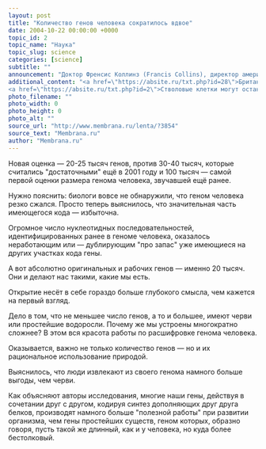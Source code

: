 ```yaml
---
layout: post
title: "Количество генов человека сократилось вдвое"
date: 2004-10-22 00:00:00 +0000
topic_id: 2
topic_name: "Наука"
topic_slug: science
categories: [science]
subtitle: ""
announcement: "Доктор Френсис Коллинз (Francis Collins), директор американского Национального исследовательского института человеческого генома (National Human Genome Research Institute), вместе с коллегами установил, что количество генов, достаточных, чтобы создать человека — вдвое меньше, чем считалось ранее."
additional_content: "<a href=\"https://absite.ru/txt.php?id=28\">Британцы хотят создать человеческий эмбрион от трёх родителей</a>
<a href=\"https://absite.ru/txt.php?id=2\">Стволовые клетки могут остановить потерю зрения</a>"
photo_filename: ""
photo_width: 0
photo_height: 0
photo_alt: ""
source_url: "http://www.membrana.ru/lenta/?3854"
source_text: "Membrana.ru"
author: "Membrana.ru"
---
```

Новая оценка — 20-25 тысяч генов, против 30-40 тысяч, которые считались "достаточными" ещё в 2001 году и 100 тысяч — самой первой оценки размера генома человека, звучавшей ещё ранее.

Нужно пояснить: биологи вовсе не обнаружили, что геном человека резко сжался. Просто теперь выяснилось, что значительная часть имеющегося кода — избыточна.

Огромное число нуклеотидных последовательностей, идентифицированных ранее в геноме человека, оказалось неработающим или — дублирующим "про запас" уже имеющиеся на других участках кода гены.

А вот абсолютно оригинальных и рабочих генов — именно 20 тысяч. Они и делают нас такими, какие мы есть.

Открытие несёт в себе гораздо больше глубокого смысла, чем кажется на первый взгляд. 

Дело в том, что не меньшее число генов, а то и большее, имеют черви или простейшие водоросли. Почему же мы устроены многократно сложнее? В этом вся красота работы по расшифровке генома человека. 

Оказывается, важно не только количество генов — но и их рациональное использование природой. 

Выяснилось, что люди извлекают из своего генома намного больше выгоды, чем черви.

Как объясняют авторы исследования, многие наши гены, действуя в сочетании друг с другом, кодируя синтез дополняющих друг друга белков, производят намного больше "полезной работы" при развитии организма, чем гены простейших существ, геном которых, образно говоря, пусть такой же длинный, как и у человека, но куда более бестолковый.
